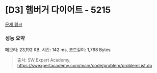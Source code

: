 # [D3] 햄버거 다이어트 - 5215 

[문제 링크](https://swexpertacademy.com/main/code/problem/problemDetail.do?contestProbId=AWT-lPB6dHUDFAVT) 

### 성능 요약

메모리: 23,192 KB, 시간: 142 ms, 코드길이: 1,768 Bytes



> 출처: SW Expert Academy, https://swexpertacademy.com/main/code/problem/problemList.do